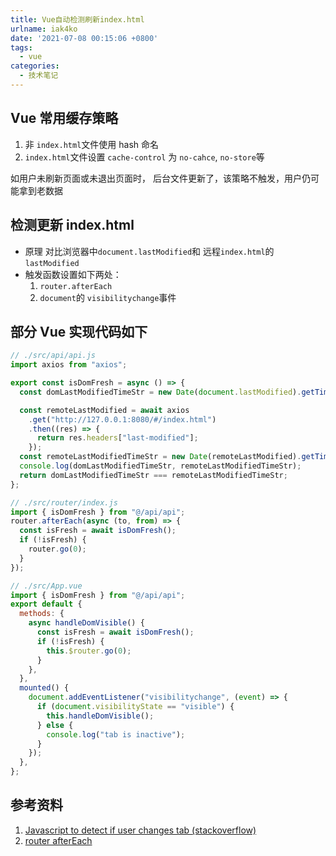 ```yaml
---
title: Vue自动检测刷新index.html
urlname: iak4ko
date: '2021-07-08 00:15:06 +0800'
tags:
  - vue
categories:
  - 技术笔记
---
```


## Vue 常用缓存策略

1. 非 `index.html`文件使用 hash 命名
1. `index.html`文件设置 `cache-control` 为 `no-cahce`, `no-store`等

如用户未刷新页面或未退出页面时， 后台文件更新了，该策略不触发，用户仍可能拿到老数据

## 检测更新 index.html

- 原理 对比浏览器中`document.lastModified`和 远程`index.html`的`lastModified`
- 触发函数设置如下两处：
  1.  `router.afterEach`
  1.  `document`的 `visibilitychange`事件

## 部分 Vue 实现代码如下

```javascript
// ./src/api/api.js
import axios from "axios";

export const isDomFresh = async () => {
  const domLastModifiedTimeStr = new Date(document.lastModified).getTime();

  const remoteLastModified = await axios
    .get("http://127.0.0.1:8080/#/index.html")
    .then((res) => {
      return res.headers["last-modified"];
    });
  const remoteLastModifiedTimeStr = new Date(remoteLastModified).getTime();
  console.log(domLastModifiedTimeStr, remoteLastModifiedTimeStr);
  return domLastModifiedTimeStr === remoteLastModifiedTimeStr;
};

// ./src/router/index.js
import { isDomFresh } from "@/api/api";
router.afterEach(async (to, from) => {
  const isFresh = await isDomFresh();
  if (!isFresh) {
    router.go(0);
  }
});

// ./src/App.vue
import { isDomFresh } from "@/api/api";
export default {
  methods: {
    async handleDomVisible() {
      const isFresh = await isDomFresh();
      if (!isFresh) {
        this.$router.go(0);
      }
    },
  },
  mounted() {
    document.addEventListener("visibilitychange", (event) => {
      if (document.visibilityState == "visible") {
        this.handleDomVisible();
      } else {
        console.log("tab is inactive");
      }
    });
  },
};
```

## 参考资料

1. [Javascript to detect if user changes tab (stackoverflow)](https://stackoverflow.com/questions/10338704/javascript-to-detect-if-user-changes-tab)
1. [router afterEach](https://router.vuejs.org/zh/api/#router-aftereach)
